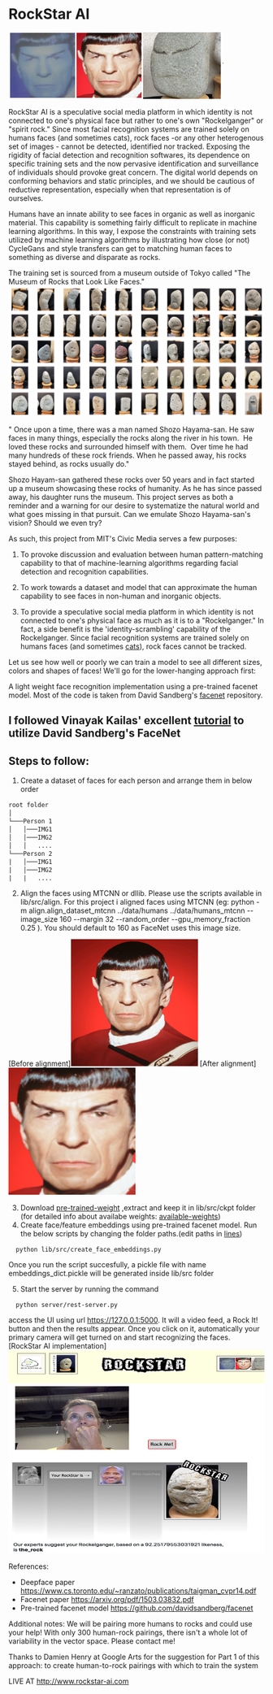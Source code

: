 # RockStar AI

<img src="https://github.com/cindyloo/rockstar-ai/blob/master/server/static/images/spock_rock.png" />

RockStar AI is a speculative social media platform in which identity is not connected to one's physical face but rather to one's own "Rockelganger" or "spirit rock." Since most facial recognition systems are trained solely on humans faces (and sometimes cats), rock faces -or any other heterogenous set of images - cannot be detected, identified nor tracked. Exposing the rigidity of facial detection and recognition softwares, its dependence on specific training sets and the now pervasive identification and surveillance of individuals should provoke great concern. The digital world depends on conforming behaviors and static principles, and we should be cautious of reductive representation, especially when that representation is of ourselves.

Humans have an innate ability to see faces in organic as well as inorganic material. This capability is something fairly difficult to replicate in machine learning algorithms. In this way, I expose the constraints with training sets utilized by machine learning algorithms by illustrating how close (or not) CycleGans and style transfers can get to matching human faces to something as diverse and disparate as rocks. 

The training set is sourced from a museum outside of Tokyo called "The Museum of Rocks that Look Like Faces." 
<img src="https://github.com/cindyloo/rockstar-ai/blob/master/rock_faces.jpg" >

" Once upon a time, there was a man named Shozo Hayama-san. He saw faces in many things, especially the rocks along the river in his town.  He loved these rocks and surrounded himself with them.  Over time he had many hundreds of these rock friends. When he passed away, his rocks stayed behind, as rocks usually do." 

Shozo Hayam-san gathered these rocks over 50 years and in fact started up a museum showcasing these rocks of humanity. As he has since passed away, his daughter runs the museum. This project serves as both a reminder and a warning for our desire to systematize the natural world and what goes missing in that pursuit. Can we emulate Shozo Hayama-san's vision? Should we even try?



As such, this project from MIT's Civic Media serves a few purposes:

1) To provoke discussion and evaluation between human pattern-matching capability to that of machine-learning algorithms regarding facial detection and recognition capabilities.

2) To work towards a dataset and model that can approximate the human capability to see faces in non-human and inorganic objects.

3) To provide a speculative social media platform in which identity is not connected to one's physical face as much as it is to a "Rockelganger." In fact, a side benefit is the 'identity-scrambling' capability of the Rockelganger. Since facial recognition systems are trained solely on humans faces (and sometimes [cats](https://www.pyimagesearch.com/2016/06/20/detecting-cats-in-images-with-opencv/)), rock faces cannot be tracked.

Let us see how well or poorly we can train a model to see all different sizes, colors and shapes of faces! We'll go for the lower-hanging approach first:

A light weight face recognition implementation using a pre-trained facenet model. Most of the code is taken from David Sandberg's  [facenet](https://github.com/davidsandberg/facenet) repository.

## I followed Vinayak Kailas' excellent [tutorial](https://github.com/vinayakkailas/Face_Recognition) to utilize David Sandberg's FaceNet 
## Steps to follow:
1. Create a dataset of faces for each person and arrange them in below order
```
root folder  
│
└───Person 1
│   │───IMG1
│   │───IMG2
│   │   ....
└───Person 2
|   │───IMG1
|   │───IMG2
|   |   ....
```
2. Align the faces using MTCNN or dllib. Please use the scripts available in lib/src/align. For this project i aligned faces using MTCNN (eg: 
python -m align.align_dataset_mtcnn ../data/humans ../data/humans_mtcnn --image_size 160 --margin 32 --random_order --gpu_memory_fraction 0.25
). You should default to 160 as FaceNet uses this image size.

[Before alignment]<img src="https://github.com/cindyloo/rockstar-ai/blob/master/lib/data/humans/spock/human_spock_539.jpg"  width="250" height="250" />    [After alignment] <img src="https://github.com/cindyloo/rockstar-ai/blob/master/lib/data/humans_mtcnn/spock/human_spock_539.png"  width="250" height="250" /> 

3. Download [pre-trained-weight](https://drive.google.com/open?id=1R77HmFADxe87GmoLwzfgMu_HY0IhcyBz) ,extract and keep it in lib/src/ckpt folder (for detailed info about availabe weights: [available-weights](https://github.com/davidsandberg/facenet#pre-trained-models)) 
4. Create face/feature embeddings using pre-trained facenet model. Run the below scripts by changing the folder paths.(edit paths in [lines](https://github.com/cindybishop/rockstar-ai/lib/src/create-feature-embeddings.py))
```
  python lib/src/create_face_embeddings.py 
 ```
  Once you run the script succesfully, a pickle file with name embeddings_dict.pickle will be generated inside lib/src folder
 
5. Start the server by running the command
```
  python server/rest-server.py
```
  access the UI using url https://127.0.0.1:5000. It will a video feed, a Rock It! button and then the results appear. Once you click on it, automatically your primary camera will get turned on and start recognizing the faces.
 [RockStar AI implementation] <img src="https://github.com/cindyloo/rockstar-ai/blob/master/server/static/images/output_rockstar_overview.png"  width="800" height="400" /> 
 
References:

* Deepface paper https://www.cs.toronto.edu/~ranzato/publications/taigman_cvpr14.pdf
* Facenet paper https://arxiv.org/pdf/1503.03832.pdf
* Pre-trained facenet model https://github.com/davidsandberg/facenet

Additional notes:
We will be pairing more humans to rocks and could use your help! With only 300 human-rock pairings, there isn't a whole lot of variability in the vector space. Please contact me!

Thanks to Damien Henry at Google Arts for the suggestion for Part 1 of this approach: to create human-to-rock pairings with which to train the system


LIVE AT http://www.rockstar-ai.com
